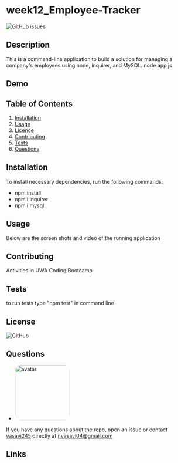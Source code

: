 # week12_Employee-Tracker
 ![GitHub issues](https://img.shields.io/github/issues/vasavi245/week12_Readme_Generator)
  ## Description
  This is a command-line application to build a solution for managing a company's employees using node, inquirer, and MySQL.
 node app.js
 ## Demo
 
  ## Table of Contents
  1. [Installation](#Installation)
  2. [Usage](#Usage)
  3. [Licence](#License)
  4. [Contributing](#Contributing)
  5. [Tests](#Tests)
  6. [Questions](#Questions)
  ## Installation
  To install necessary dependencies, run the following commands:
  * npm install
  * npm i inquirer
  * npm i mysql
  ## Usage
  Below are the screen shots and video of the running application
 
  ## Contributing
  Activities in UWA Coding Bootcamp 
  ## Tests  
  to run tests type "npm test" in command line
  ## License
  ![GitHub](https://img.shields.io/github/license/vasavi245/week9_Readme_Generator?style=plastic)
  ## Questions
  * <img src="https://avatars0.githubusercontent.com/u/58574509?v=4" alt="avatar" style="border-radius: 16px" width="150" />
  If you have any questions about the repo, open an issue or contact [vasavi245](https://api.github.com/users/vasavi245) directly at r.vasavi04@gmail.com
  ## Links